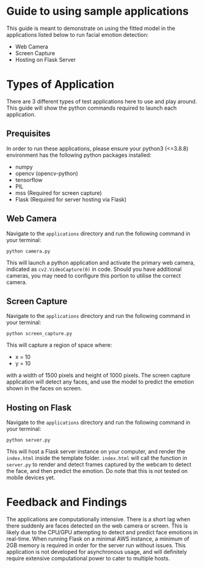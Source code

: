 # Guide to using sample applications
This guide is meant to demonstrate on using the fitted model in the applications listed below to run facial emotion detection:

* Web Camera
* Screen Capture
* Hosting on Flask Server

# Types of Application
There are 3 different types of test applications here to use and play around. This guide will show the python commands required to launch each application.

## Prequisites
In order to run these applications, please ensure your python3 (<=3.8.8) environment has the following python packages installed:
* numpy
* opencv (opencv-python)
* tensorflow
* PIL
* mss (Required for screen capture)
* Flask (Required for server hosting via Flask)

## Web Camera
Navigate to the `applications` directory and run the following command in your terminal:
```
python camera.py
```
This will launch a python application and activate the primary web camera, indicated as `cv2.VideoCapture(0)` in code. Should you have additional cameras, you may need to configure this portion to utilise the correct camera.

## Screen Capture
Navigate to the `applications` directory and run the following command in your terminal:
```
python screen_capture.py
```
This will capture a region of space where:
* x = 10
* y = 10

with a width of 1500 pixels and height of 1000 pixels. The screen capture application will detect any faces, and use the model to predict the emotion shown in the faces on screen.

## Hosting on Flask
Navigate to the `applications` directory and run the following command in your terminal:
```
python server.py
```

This will host a Flask server instance on your computer, and render the `index.html` inside the template folder. `index.html` will call the function in `server.py` to render and detect frames captured by the webcam to detect the face, and then predict the emotion. Do note that this is not tested on mobile devices yet.

# Feedback and Findings
The applications are computationally intensive. There is a short lag when there suddenly are faces detected on the web camera or screen. This is likely due to the CPU/GPU attempting to detect and predict face emotions in real-time. When running Flask on a minimal AWS instance, a minimum of 2GB memory is required in order for the server run without issues. This application is not developed for asynchronous usage, and will definitely require extensive computational power to cater to multiple hosts.